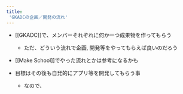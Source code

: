 ```yaml
---
title:
 'GKADCの企画／開発の流れ'
---
```


- [[GKADC]]で、メンバーそれぞれに何か一つ成果物を作ってもらう
    - ただ、どういう流れで企画, 開発等をやってもらえば良いのだろう

- [[Make School]]でやった流れとかは参考になるかも

- 目標はその後も自発的にアプリ等を開発してもらう事
    - なので、
